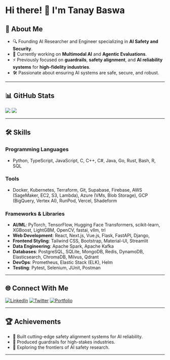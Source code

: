 # Hi there! 👋 I'm Tanay Baswa

## 🚀 About Me
- 🔍 Founding AI Researcher and Engineer specializing in **AI Safety and Security**.
- 🌱 Currently working on **Multimodal AI** and **Agentic Evaluations**.
- ⚡ Previously focused on **guardrails**, **safety alignment**, and **AI reliability systems** for **high-fidelity industries**.
- 🛠 Passionate about ensuring AI systems are safe, secure, and robust.

---

## 📊 GitHub Stats

![](https://github-readme-stats.vercel.app/api?username=tanaybaswa&show_icons=true&theme=radical)
![](https://github-readme-streak-stats.herokuapp.com/?user=tanaybaswa&theme=radical)

---

## 🛠️ Skills
### **Programming Languages**
- Python, TypeScript, JavaScript, C, C++, C#, Java, Go, Rust, Bash, R, SQL

### **Tools**
- Docker, Kubernetes, Terraform, Git, Supabase, Firebase, AWS (SageMaker, EC2, S3, Lambda), Azure (VMs, Blob Storage), GCP (BigQuery, Vertex AI), RunPod, Vercel, Shadeform

### **Frameworks & Libraries**
- **AI/ML**: PyTorch, TensorFlow, Hugging Face Transformers, scikit-learn, XGBoost, LightGBM, OpenCV, fastai, vllm, trl
- **Web Development**: React, Next.js, Vue.js, Flask, FastAPI, Django,
- **Frontend Styling**: Tailwind CSS, Bootstrap, Material-UI, Streamlit
- **Data Engineering**: Apache Spark, Apache Kafka
- **Databases**: PostgreSQL, SQLite, MongoDB, Redis, DynamoDB, Elasticsearch, ChromaDB, Milvus, Qdrant
- **DevOps**: Prometheus, Elastic Stack (ELK), Helm
- **Testing**: Pytest, Selenium, JUnit, Postman

---

## 🌐 Connect With Me
[![LinkedIn](https://img.shields.io/badge/-LinkedIn-blue?style=flat-square&logo=linkedin)](https://www.linkedin.com/in/your-linkedin/)
[![Twitter](https://img.shields.io/badge/-Twitter-blue?style=flat-square&logo=twitter)](https://twitter.com/your-twitter)
[![Portfolio](https://img.shields.io/badge/-Portfolio-black?style=flat-square&logo=portfolio)](your-portfolio-link)

---

## 🏆 Achievements
- 🚀 Built cutting-edge safety alignment systems for AI reliability.
- 🌟 Produced guardrails for high-stakes industries.
- 📖 Exploring the frontiers of AI safety research.

---
